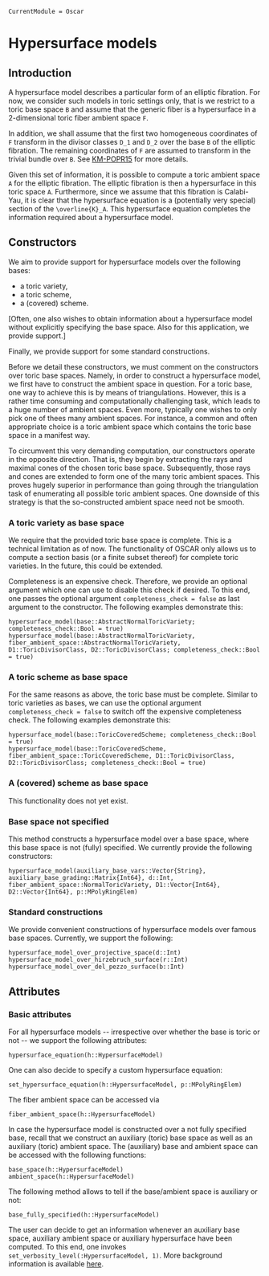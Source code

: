 ```@meta
CurrentModule = Oscar
```

# Hypersurface models

## Introduction

A hypersurface model describes a particular form of an elliptic fibration.
For now, we consider such models in toric settings only, that is we restrict
to a toric base space ``B`` and assume that the generic fiber is a
hypersurface in a 2-dimensional toric fiber ambient space ``F``.

In addition, we shall assume that the first two homogeneous coordinates of
``F`` transform in the divisor classes ``D_1`` and ``D_2`` over the base ``B``
of the elliptic fibration. The remaining coordinates of ``F`` are assumed to
transform in the trivial bundle over ``B``. See [KM-POPR15](@cite) for more details.

Given this set of information, it is possible to compute a toric ambient space ``A``
for the elliptic fibration. The elliptic fibration is then a hypersurface in this toric
space ``A``. Furthermore, since we assume that this fibration is Calabi-Yau,
it is clear that the hypersurface equation is a (potentially very special) section
of the ``\overline{K}_A``. This hypersurface equation completes the information
required about a hypersurface model.


## Constructors

We aim to provide support for hypersurface models over the following bases:
* a toric variety,
* a toric scheme,
* a (covered) scheme.

[Often, one also wishes to obtain information about a hypersurface model without
explicitly specifying the base space. Also for this application, we provide support.]

Finally, we provide support for some standard constructions.

Before we detail these constructors, we must comment on the constructors over toric base
spaces. Namely, in order to construct a hypersurface model, we first have to construct
the ambient space in question. For a toric base, one way to achieve this is by means of
triangulations. However, this is a rather time consuming and computationally challenging
task, which leads to a huge number of ambient spaces. Even more, typically one wishes to
only pick one of thees many ambient spaces. For instance, a common and often appropriate
choice is a toric ambient space which contains the toric base space in a manifest way.

To circumvent this very demanding computation, our constructors operate in the opposite direction.
That is, they begin by extracting the rays and maximal cones of the chosen toric base space.
Subsequently, those rays and cones are extended to form one of the many toric ambient spaces.
This proves hugely superior in performance than going through the triangulation task of enumerating
all possible toric ambient spaces. One downside of this strategy is that the so-constructed ambient
space need not be smooth.

### A toric variety as base space

We require that the provided toric base space is complete. This is a technical limitation as of now.
The functionality of OSCAR only allows us to compute a section basis (or a finite subset thereof)
for complete toric varieties. In the future, this could be extended.

Completeness is an expensive check. Therefore, we provide an optional argument which
 one can use to disable this check if desired. To this end, one passes the optional argument
 `completeness_check = false` as last argument to the constructor. The following examples
 demonstrate this:
```@docs
hypersurface_model(base::AbstractNormalToricVariety; completeness_check::Bool = true)
hypersurface_model(base::AbstractNormalToricVariety, fiber_ambient_space::AbstractNormalToricVariety, D1::ToricDivisorClass, D2::ToricDivisorClass; completeness_check::Bool = true)
```

### A toric scheme as base space

For the same reasons as above, the toric base must be complete. Similar to toric varieties as
bases, we can use the optional argument `completeness_check = false` to switch off the
expensive completeness check. The following examples demonstrate this:
```@docs
hypersurface_model(base::ToricCoveredScheme; completeness_check::Bool = true)
hypersurface_model(base::ToricCoveredScheme, fiber_ambient_space::ToricCoveredScheme, D1::ToricDivisorClass, D2::ToricDivisorClass; completeness_check::Bool = true)
```

### A (covered) scheme as base space

This functionality does not yet exist.

### Base space not specified

This method constructs a hypersurface model over a base space, where
this base space is not (fully) specified. We currently provide the following constructors:
```@docs
hypersurface_model(auxiliary_base_vars::Vector{String}, auxiliary_base_grading::Matrix{Int64}, d::Int, fiber_ambient_space::NormalToricVariety, D1::Vector{Int64}, D2::Vector{Int64}, p::MPolyRingElem)
```

### Standard constructions

We provide convenient constructions of hypersurface models over
famous base spaces. Currently, we support the following:
```@docs
hypersurface_model_over_projective_space(d::Int)
hypersurface_model_over_hirzebruch_surface(r::Int)
hypersurface_model_over_del_pezzo_surface(b::Int)
```


## Attributes

### Basic attributes

For all hypersurface models -- irrespective over whether the base is toric or not -- we support
the following attributes:
```@docs
hypersurface_equation(h::HypersurfaceModel)
```
One can also decide to specify a custom hypersurface equation:
```@docs
set_hypersurface_equation(h::HypersurfaceModel, p::MPolyRingElem)
```
The fiber ambient space can be accessed via
```@docs
fiber_ambient_space(h::HypersurfaceModel)
```
In case the hypersurface model is constructed over a not fully specified base,
recall that we construct an auxiliary (toric) base space as well as an
auxiliary (toric) ambient space. The (auxiliary) base and ambient space can
be accessed with the following functions:
```@docs
base_space(h::HypersurfaceModel)
ambient_space(h::HypersurfaceModel)
```
The following method allows to tell if the base/ambient space is auxiliary or not:
```@docs
base_fully_specified(h::HypersurfaceModel)
```
The user can decide to get an information whenever an auxiliary base space,
auxiliary ambient space or auxiliary hypersurface have been computed.
To this end, one invokes `set_verbosity_level(:HypersurfaceModel, 1)`.
More background information is available
[here](http://www.thofma.com/Hecke.jl/dev/features/macros/).
